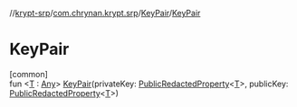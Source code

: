 //[krypt-srp](../../../index.md)/[com.chrynan.krypt.srp](../index.md)/[KeyPair](index.md)/[KeyPair](-key-pair.md)

# KeyPair

[common]\
fun &lt;[T](index.md) : [Any](https://kotlinlang.org/api/latest/jvm/stdlib/kotlin/-any/index.html)&gt; [KeyPair](-key-pair.md)(privateKey: [PublicRedactedProperty](../../../../krypt-core/krypt-core/com.chrynan.krypt.core/-public-redacted-property/index.md)&lt;[T](index.md)&gt;, publicKey: [PublicRedactedProperty](../../../../krypt-core/krypt-core/com.chrynan.krypt.core/-public-redacted-property/index.md)&lt;[T](index.md)&gt;)
